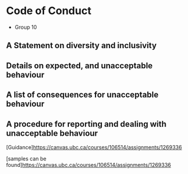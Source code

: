 # Code of Conduct
- Group 10

## A Statement on diversity and inclusivity


## Details on expected, and unacceptable behaviour


## A list of consequences for unacceptable behaviour

## A procedure for reporting and dealing with unacceptable behaviour

[Guidance]<https://canvas.ubc.ca/courses/106514/assignments/1269336>

[samples can be found]<https://canvas.ubc.ca/courses/106514/assignments/1269336>